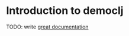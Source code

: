 # Introduction to democlj

TODO: write [great documentation](http://jacobian.org/writing/what-to-write/)
